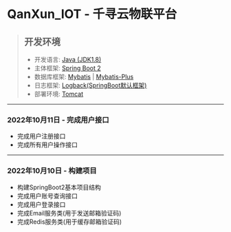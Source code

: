 # QanXun_IOT - 千寻云物联平台

> ## 开发环境
> - 开发语言:  [Java (JDK1.8)](https://www.java.com/)
> - 主体框架: [Spring Boot 2 ](https://spring.io/projects/spring-boot)
> - 数据库框架: [Mybatis](https://mybatis.net.cn/) | [Mybatis-Plus](https://baomidou.com)
> - 日志框架: [Logback(SpringBoot默认框架)](https://logback.qos.ch/)
> - 部署环境: [Tomcat](https://www.apache.org/tomcat/)


--- 
### 2022年10月11日 - 完成用户接口
- 完成用户注册接口
- 完成所有用户操作接口
---
### 2022年10月10日 - 构建项目
 - 构建SpringBoot2基本项目结构 
 - 完成用户账号查询接口
 - 完成用户登录接口
 - 完成Email服务类(用于发送邮箱验证码)
 - 完成Redis服务类(用于缓存邮箱验证码)
